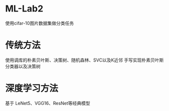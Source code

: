# ML-Lab2
使用cifar-10图片数据集做分类任务

# 传统方法
使用调库的朴素贝叶斯、决策树、随机森林、SVC以及K近邻
手写实现朴素贝叶斯分类器以及决策树

# 深度学习方法
基于 LeNet5、VGG16、ResNet等经典模型